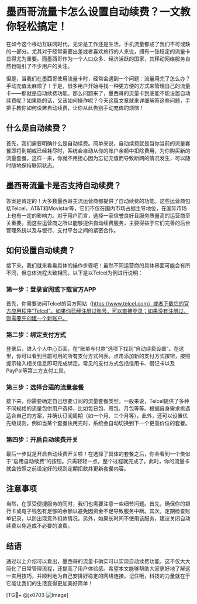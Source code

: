 # 墨西哥流量卡怎么设置自动续费？一文教你轻松搞定！

在如今这个移动互联网时代，无论是工作还是生活，手机流量都成了我们不可或缺的一部分。尤其对于经常需要出差或者喜欢旅行的人来说，拥有一张稳定的流量卡显得尤为重要。而墨西哥作为一个人口众多、经济活跃的国家，其移动网络服务自然也吸引了不少用户的关注。

但是，当我们在墨西哥使用流量卡时，经常会遇到一个问题：流量用完了怎么办？手动充值太麻烦了！于是，很多用户开始寻找一种更方便的方式来管理自己的流量卡——那就是自动续费功能。那么问题来了，墨西哥的流量卡到底能不能设置自动续费呢？如果能的话，又该如何操作呢？今天这篇文章就来详细解答这些问题，手把手教你如何设置自动续费，让你从此告别手动充值的烦恼！

## 什么是自动续费？

首先，我们需要明确什么是自动续费。简单来说，自动续费就是当你当前的流量套餐即将到期或已经耗尽时，系统会自动从你的账户余额中扣除费用，为你购买新的流量套餐。这样一来，你就不用担心因为忘记充值而导致断网的情况发生，可以随时随地保持联网状态。

## 墨西哥流量卡是否支持自动续费？

答案是肯定的！大多数墨西哥主流运营商都提供了自动续费的功能。这些运营商包括Telcel、AT&T和Movistar等，它们不仅在国内市场占据主导地位，在国际市场上也有一定的影响力。对于用户而言，选择一家信誉良好且服务质量高的运营商至关重要。而这些运营商之所以能够提供自动续费服务，主要得益于它们完善的后台管理系统以及与银行、支付平台之间的紧密合作。

## 如何设置自动续费？

接下来，我们就来看看具体的操作步骤吧！虽然不同运营商的具体界面可能会有所不同，但总体流程大致相同。以下是以Telcel为例进行说明：

### 第一步：登录官网或下载官方APP

首先，你需要访问Telcel的官方网站（https://www.telcel.com）或者下载它的官方应用程序“Telcel”。如果你已经注册过账号，可以直接登录；如果没有注册过，则需要先创建一个新账户。

### 第二步：绑定支付方式

登录后，进入个人中心页面，在“账单与付款”选项下找到“自动续费设置”。在这里，你可以看到目前可用的所有支付方式列表。点击添加新的支付方式按钮，按照提示输入相关信息即可完成绑定。常见的支付方式包括信用卡、借记卡以及PayPal等第三方支付工具。

### 第三步：选择合适的流量套餐

接下来，你需要确定自己想要订阅的流量套餐类型。一般来说，Telcel提供了多种不同规格的流量包供用户选择，比如每日包、周包、月包等等。根据自身需求挑选适合自己的方案，并确认订阅周期（如一个月、三个月等）。此外，还可以设置优先级规则，例如当某个套餐快用完时，系统会自动切换到下一个更高价位的套餐。

### 第四步：开启自动续费开关

最后一步就是开启自动续费开关啦！在选择了具体的套餐之后，你会看到一个类似于“启用自动续费”的按钮。只需轻轻一点，整个过程就完成了。此时，你的流量卡就会按照之前设定好的规则定期扣款并更新套餐内容。

## 注意事项

当然，在享受便捷服务的同时，我们也需要注意一些细节问题。首先，确保你的银行卡或电子钱包有足够的余额以避免因资金不足导致服务中断。其次，定期检查账单记录，以防出现意外扣款情况。另外，如果长时间不使用该服务，建议关闭自动续费以免造成不必要的浪费。

## 结语

通过以上介绍可以看出，墨西哥的流量卡确实可以实现自动续费功能。这不仅大大简化了日常管理流程，还提高了用户体验感。希望本文能够帮助大家更好地了解这一实用技巧，并顺利地为自己安排好稳定的网络连接。记住哦，科技的力量就在于它能让我们的生活变得更加美好简单！

[TG💪+ @jx0703 ![Image](https://github.com/user-attachments/assets/dbca1d08-cadb-493c-b0ec-ad6f7a83f270)]